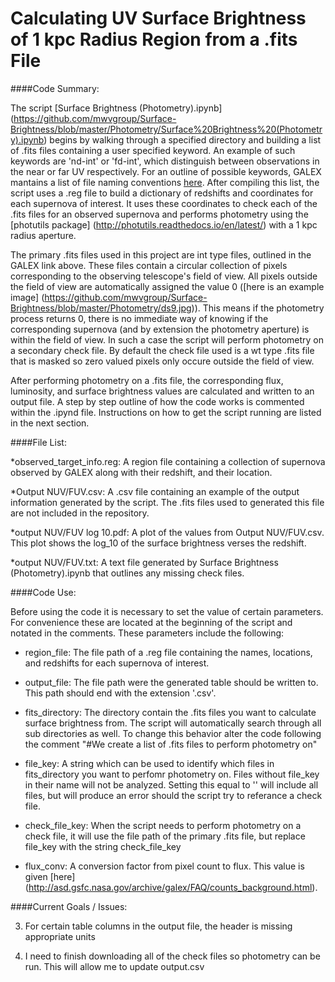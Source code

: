 # Calculating UV Surface Brightness of 1 kpc Radius Region from a .fits File

####Code Summary:

The script [Surface Brightness (Photometry).ipynb] (https://github.com/mwvgroup/Surface-Brightness/blob/master/Photometry/Surface%20Brightness%20(Photometry).ipynb) begins by walking through a specified directory and building a list of .fits files containing a user specified keyword. An example of such keywords are 'nd-int' or 'fd-int', which distinguish between observations in the near or far UV respectively. For an outline of possible keywords, GALEX mantains a list of file naming conventions [here](http://galex.stsci.edu/gr6/?page=ddfaq). After compiling this list, the script uses a .reg file to build a dictionary of redshifts and coordinates for each supernova of interest. It uses these coordinates to check each of the .fits files for an observed supernova and performs photometry using the [photutils package] (http://photutils.readthedocs.io/en/latest/) with a 1 kpc radius aperture. 

The primary .fits files used in this project are int type files, outlined in the GALEX link above. These files contain a circular collection of pixels corresponding to the observing telescope's field of view. All pixels outside the field of view are automatically assigned the value 0 ([here is an example image] (https://github.com/mwvgroup/Surface-Brightness/blob/master/Photometry/ds9.jpg)). This means if the photometry process returns 0, there is no immediate way of knowing if the corresponding supernova (and by extension the photometry aperture) is within the field of view. In such a case the script will perform photometry on a secondary check file. By default the check file used is a wt type .fits file that is masked so zero valued pixels only occure outside the field of view.

After performing photometry on a .fits file, the corresponding flux, luminosity, and surface brightness values are calculated and written to an output file.  A step by step outline of how the code works is commented within the .ipynd file. Instructions on how to get the script running are listed in the next section.


####File List:

*observed_target_info.reg: A region file containing a collection of supernova observed by GALEX along with their redshift, and their location.

*Output NUV/FUV.csv: A .csv file containing an example of the output information generated by the script. The .fits files used to generated this file are not included in the repository.

*output NUV/FUV log 10.pdf: A plot of the values from Output NUV/FUV.csv. This plot shows the log_10 of the surface brightness verses the redshift.

*output NUV/FUV.txt: A text file generated by Surface Brightness (Photometry).ipynb that outlines any missing check files.

####Code Use:

Before using the code it is necessary to set the value of certain parameters. For convenience these are located at the beginning of the script and notated in the comments. These parameters include the following:

* region_file: The file path of a .reg file containing the names, locations, and redshifts for each supernova of interest.

* output_file: The file path were the generated table should be written to. This path should end with the extension '.csv'.

* fits_directory: The directory contain the .fits files you want to calculate surface brightness from. The script will automatically search through all sub directories as well. To change this behavior alter the code following the comment "#We create a list of .fits files to perform photometry on"

* file_key: A string which can be used to identify which files in fits_directory you want to perfomr photometry on. Files without file_key in their name will not be analyzed. Setting this equal to '' will include all files, but will produce an error should the script try to referance a check file.

* check_file_key: When the script needs to perform photometry on a check file, it will use the file path of the primary .fits file, but replace file_key with the string check_file_key

* flux_conv: A conversion factor from pixel count to flux. This value is given [here] (http://asd.gsfc.nasa.gov/archive/galex/FAQ/counts_background.html).

####Current Goals / Issues:

3. For certain table columns in the output file, the header is missing appropriate units

4. I need to finish downloading all of the check files so photometry can be run. This will allow me to update output.csv
